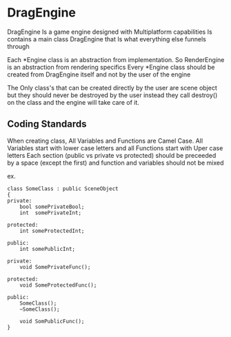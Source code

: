 # DragEngine

DragEngine Is a game engine designed with Multiplatform capabilities
Is contains a main class DragEngine that Is what everything else funnels through

Each *Engine class is an abstraction from implementation. So RenderEngine is an abstraction from rendering specifics
Every *Engine class should be created from DragEngine itself and not by the user of the engine

The Only class's that can be created directly by the user are scene object but they should never be destroyed by the user
instead they call destroy() on the class and the engine will take care of it.

## Coding Standards
When creating class, All Variables and Functions are Camel Case. All Variables start with lower case letters and all Functions start with Uper case letters
Each section (public vs private vs protected) should be preceeded by a space (except the first) and function and variables should not be mixed

ex.
~~~
class SomeClass : public SceneObject
{
private:
	bool somePrivateBool;
	int  somePrivateInt;

protected:
	int someProtectedInt;

public:
	int somePublicInt;

private:
	void SomePrivateFunc();

protected:
	void SomeProtectedFunc();

public:
	SomeClass();
	~SomeClass();

	void SomPublicFunc();
}
~~~ 